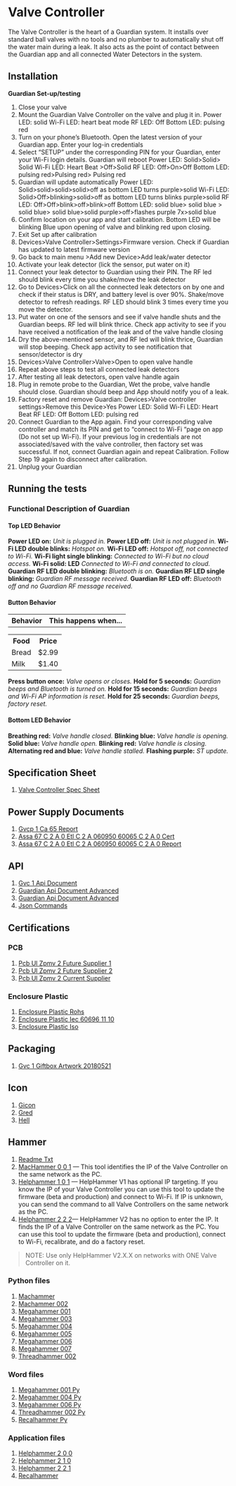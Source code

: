 # Valve Controller

The Valve Controller is the heart of a Guardian system. It installs over standard ball valves with no tools and no plumber to automatically shut off the water main during a leak. It also acts as the point of contact between the Guardian app and all connected Water Detectors in the system.

## Installation

**Guardian Set-up/testing**
1.	Close your valve
2.	Mount the Guardian Valve Controller on the valve and plug it in. 
Power LED: solid
Wi-Fi LED: heart beat mode
RF LED: Off
Bottom LED: pulsing red
3.	Turn on your phone’s Bluetooth. Open the latest version of your Guardian app. Enter your log-in credentials
4.	Select “SETUP” under the corresponding PIN for your Guardian, enter your Wi-Fi login details. 
Guardian will reboot
Power LED: Solid>Solid> Solid
Wi-Fi LED: Heart Beat >Off>Solid
RF LED: Off>On>Off
Bottom LED: pulsing red>Pulsing red> Pulsing red
5.	Guardian will update automatically 
Power LED: Solid>solid>solid>solid>off as bottom LED turns purple>solid
Wi-Fi LED: Solid>Off>blinking>solid>off as bottom LED turns blinks purple>solid
RF LED: Off>Off>blink>off>blink>off
Bottom LED: solid blue> solid blue > solid blue> solid blue>solid purple>off>flashes purple 7x>solid blue
6.	Confirm location on your app and start calibration. Bottom LED will be blinking Blue upon opening of valve and blinking red upon closing.
7.	Exit Set up after calibration
8.	Devices>Valve Controller>Settings>Firmware version. Check if Guardian has updated to latest firmware version
9.	Go back to main menu >Add new Device>Add leak/water detector
10.	Activate your leak detector (lick the sensor, put water on it)
11.	Connect your leak detector to Guardian using their PIN. The RF led should blink every time you shake/move the leak detector
12.	Go to Devices>Click on all the connected leak detectors on by one and check if their status is DRY, and battery level is over 90%. Shake/move detector to refresh readings. RF LED should blink 3 times every time you move the detector.
13.	Put water on one of the sensors and see if valve handle shuts and the Guardian beeps. RF led will blink thrice. Check app activity to see if you have received a notification of the leak and of the valve handle closing
14.	Dry the above-mentioned sensor, and RF led will blink thrice, Guardian will stop beeping. Check app activity to see notification that sensor/detector is dry
15.	Devices>Valve Controller>Valve>Open to open valve handle
16.	Repeat above steps to test all connected leak detectors
17.	After testing all leak detectors, open valve handle again
18.	Plug in remote probe to the Guardian, Wet the probe, valve handle should close. Guardian should beep and App should notify you of a leak.
19.	Factory reset and remove Guardian: Devices>Valve controller settings>Remove this Device>Yes
Power LED: Solid
Wi-Fi LED: Heart Beat 
RF LED: Off
Bottom LED: pulsing red
20.	Connect Guardian to the App again. Find your corresponding valve controller and match its PIN and get to “connect to Wi-Fi “page on app (Do not set up Wi-Fi). If your previous log in credentials are not associated/saved with the valve controller, then factory set was successful. If not, connect Guardian again and repeat Calibration. Follow Step 19 again to disconnect after calibration. 
21.	Unplug your Guardian 
	

## Running the tests

### Functional Description of Guardian
#### Top LED Behavior
                          
**Power LED on:**	                                    *Unit is plugged in.*
**Power LED off:**	                                   *Unit is not plugged in.*
**Wi-Fi LED double blinks:**	                   *Hotspot on.*
**Wi-Fi LED off:**	                                    *Hotspot off, not connected to Wi-Fi.*
**Wi-Fi light single blinking:**	                *Connected to Wi-Fi but no cloud access.*
**Wi-Fi solid: LED**	                                   *Connected to Wi-Fi and connected to cloud.*
**Guardian RF LED double blinking:**	    *Bluetooth is on.*
**Guardian RF LED single blinking:**	      *Guardian RF message received.*
**Guardian RF LED off:**	                         *Bluetooth off and no Guardian RF message received.*

#### Button Behavior 

<table>
<tr><th> Behavior </th><th> This happens when...</th></tr>
</table>

<table>
 <tr><th>Food</th><th>Price</th></tr>
 <tr><td>Bread</td><td>$2.99</td></tr>
 <tr><td>Milk</td><td>$1.40</td></tr>
 </table>

**Press button once:**	*Valve opens or closes.*
**Hold for 5 seconds:**	*Guardian beeps and Bluetooth is turned on.*
**Hold for 15 seconds:**	*Guardian beeps and Wi-Fi AP information is reset.*
**Hold for 25 seconds:**	*Guardian beeps, factory reset.*

#### Bottom LED Behavior

**Breathing red:**	        *Valve handle closed.*
**Blinking blue:**	         *Valve handle is opening.*
**Solid blue:**	                *Valve handle open.*
**Blinking red:**	             *Valve handle is closing.*
**Alternating red and blue:**	 *Valve handle stalled.*
**Flashing purple:**	            *ST update.*

## Specification Sheet

1. [Valve Controller Spec Sheet](/uploads/valve-controller-spec-sheet.pdf "Valve Controller Spec Sheet")

## Power Supply Documents

1.  [Gvcp 1 Ca 65 Report](/uploads/gvcp-1-ca-65-report.pdf "Gvcp 1 Ca 65 Report")
2.  [Assa 67 C 2 A 0 Etl C 2 A 060950 60065 C 2 A 0 Cert](/uploads/assa-67-c-2-a-0-etl-c-2-a-060950-60065-c-2-a-0-cert.pdf "Assa 67 C 2 A 0 Etl C 2 A 060950 60065 C 2 A 0 Cert")
3.  [Assa 67 C 2 A 0 Etl C 2 A 060950 60065 C 2 A 0 Report](/uploads/assa-67-c-2-a-0-etl-c-2-a-060950-60065-c-2-a-0-report.pdf "Assa 67 C 2 A 0 Etl C 2 A 060950 60065 C 2 A 0 Report")
 
## API

1. [Gvc 1 Api Document](/uploads/gvc-1-api-document.pdf "Gvc 1 Api Document")
2. [Guardian Api Document Advanced](/uploads/guardian-api-document-advanced.txt "Guardian Api Document Advanced")
3. [Guardian Api Document Advanced](/uploads/guardian-api-document-advanced.txt "Guardian Api Document Advanced")
4. [Json Commands](/uploads/json-commands.txt "Json Commands")

## Certifications 

### PCB
1. [Pcb Ul Zpmv 2 Future Supplier 1](/uploads/pcb-ul-zpmv-2-future-supplier-1.pdf "Pcb Ul Zpmv 2 Future Supplier 1")
2. [Pcb Ul Zpmv 2 Future Supplier 2](/uploads/pcb-ul-zpmv-2-future-supplier-2.pdf "Pcb Ul Zpmv 2 Future Supplier 2")
3. [Pcb Ul Zpmv 2 Current Supplier](/uploads/pcb-ul-zpmv-2-current-supplier.pdf "Pcb Ul Zpmv 2 Current Supplier")
 
### Enclosure Plastic
1. [Enclosure Plastic Rohs](/uploads/enclosure-plastic-rohs.pdf "Enclosure Plastic Rohs")
2. [Enclosure Plastic Iec 60696 11 10](/uploads/enclosure-plastic-iec-60696-11-10.pdf "Enclosure Plastic Iec 60696 11 10")
3. [Enclosure Plastic Iso](/uploads/enclosure-plastic-iso.pdf "Enclosure Plastic Iso")

## Packaging
1. [Gvc 1 Giftbox Artwork 20180521](/uploads/gvc-1-giftbox-artwork-20180521-.pdf "Gvc 1 Giftbox Artwork 20180521")

## Icon
1. [Gicon](/uploads/gicon.ico "Gicon")
2. [Gred](/uploads/gred.ico "Gred")
3. [Hell](/uploads/hell.ico "Hell") 


## Hammer
1. [Readme Txt](/uploads/readme-txt.docx "Readme Txt")
2. [MacHammer 0 0 1](/uploads/machammer-0-0-1.exe "Machammer 0 0 1") &mdash; This tool identifies the IP of the Valve Controller on the same network as the PC.
3. [Helphammer 1 0 1](/uploads/helphammer-1-0-1.exe "Helphammer 1 0 1") &mdash; HelpHammer V1 has optional IP targeting. If you know the IP of your Valve Controller you can use this tool to update the firmware (beta and production) and connect to Wi-Fi. If IP is unknown, you can send the command to all Valve Controllers on the same network as the PC.
4. [Helphammer 2 2 2](/uploads/helphammer-2-2-2.exe "Helphammer 2 2 2")&mdash; HelpHammer V2 has no option to enter the IP. It finds the IP of a Valve Controller on the same network as the PC. You can use this tool to update the firmware (beta and production), connect to Wi-Fi, recalibrate, and do a factory reset.
> NOTE: Use only HelpHammer V2.X.X on networks with ONE Valve Controller on it.

### Python files
1. [Machammer](/uploads/machammer.py "Machammer")
2. [Machammer 002](/uploads/machammer-002.py "Machammer 002")
3. [Megahammer 001](/uploads/megahammer-001.py "Megahammer 001")
4. [Megahammer 003](/uploads/megahammer-003.py "Megahammer 003")
5. [Megahammer 004](/uploads/megahammer-004.py "Megahammer 004")
6. [Megahammer 005](/uploads/megahammer-005.py "Megahammer 005")
7. [Megahammer 006](/uploads/megahammer-006.py "Megahammer 006")
8. [Megahammer 007](/uploads/megahammer-007.py "Megahammer 007")
9. [Threadhammer 002](/uploads/threadhammer-002.py "Threadhammer 002")

### Word files
 1. [Megahammer 001 Py](/uploads/megahammer-001-py.docx "Megahammer 001 Py")
 2. [Megahammer 004 Py](/uploads/megahammer-004-py.docx "Megahammer 004 Py")
 3. [Megahammer 006 Py](/uploads/megahammer-006-py.docx "Megahammer 006 Py")
 4. [Threadhammer 002 Py](/uploads/threadhammer-002-py.docx "Threadhammer 002 Py")
 5. [Recalhammer Py](/uploads/recalhammer-py.docx "Recalhammer Py")

### Application files
1. [Helphammer 2 0 0](/uploads/helphammer-2-0-0.exe "Helphammer 2 0 0")
2. [Helphammer 2 1 0](/uploads/helphammer-2-1-0.exe "Helphammer 2 1 0")
3. [Helphammer 2 2 1](/uploads/helphammer-2-2-1.exe "Helphammer 2 2 1")
4. [Recalhammer](/uploads/recalhammer.exe "Recalhammer")


